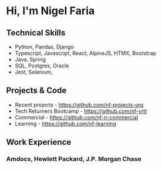 # Hi, I'm Nigel Faria

## Technical Skills
- Python, Pandas, Django
- Typescript, Javascript, React, AlpineJS, HTMX, Bootstrap
- Java, Spring
- SQL, Postgres, Oracle
- Jest, Selenium,
## Projects & Code
- Recent projects - https://github.com/nf-projects-org
- Tech Returners Bootcamp - https://github.com/nf-yrtt
- Commercial - https://github.com/nf-n-commercial
- Learning - https://github.com/nf-learning

## Work Experience

### Amdocs, Hewlett Packard, J.P. Morgan Chase

<!--
**nigelfaria/nigelfaria** is a ✨ _special_ ✨ repository because its `README.md` (this file) appears on your GitHub profile.

Here are some ideas to get you started:

- 🔭 I’m currently working on ...
- 🌱 I’m currently learning ...
- 👯 I’m looking to collaborate on ...
- 🤔 I’m looking for help with ...
- 💬 Ask me about ...
- 📫 How to reach me: ...
- 😄 Pronouns: ...
- ⚡ Fun fact: ...
-->
